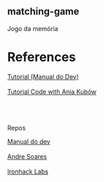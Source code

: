 ## matching-game
Jogo da memória


# References

<a href="https://www.youtube.com/watch?v=tcbMmm77WOU">Tutorial (Manual do Dev)</a>
<br><br>
<a href="https://youtu.be/tjyDOHzKN0w">Tutorial Code with Ania Kubów</a>
<br><br>
<a href=""></a>
<br><br>
<a href=""></a>

Repos

<a href="https://github.com/manualdodev/memory-game">Manual do dev</a>
<br><br>
<a href="https://github.com/soaresderik/jogo-memoria">Andre Soares</a>
<br><br>
<a href="https://github.com/ironhack-labs/lab-javascript-memory-game">Ironhack Labs</a>
<br><br>
<a href=""></a>
<br><br>
<a href=""></a>



